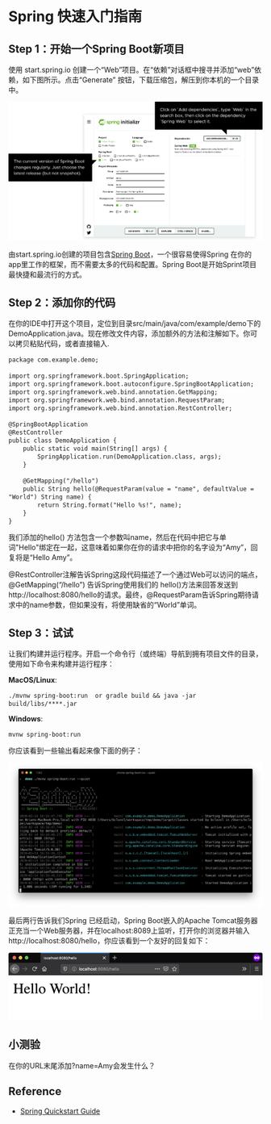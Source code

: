 # Spring 快速入门指南
## Step 1：开始一个Spring Boot新项目
使用 start.spring.io 创建一个“Web”项目。在“依赖”对话框中搜寻并添加“web”依赖，如下图所示。点击“Generate” 按钮，下载压缩包，解压到你本机的一个目录中。

![创建一个新的Spring Boot项目](images/quick-start_project.png)

由start.spring.io创建的项目包含[Spring Boot](https://spring.io/projects/spring-boot)，一个很容易使得Spring 在你的app里工作的框架，而不需要太多的代码和配置。Spring Boot是开始Sprint项目最快捷和最流行的方式。
## Step 2：添加你的代码
在你的IDE中打开这个项目，定位到目录src/main/java/com/example/demo下的DemoApplication.java。现在修改文件内容，添加额外的方法和注解如下。你可以拷贝粘贴代码，或者直接输入.
```
package com.example.demo;

import org.springframework.boot.SpringApplication;
import org.springframework.boot.autoconfigure.SpringBootApplication;
import org.springframework.web.bind.annotation.GetMapping;
import org.springframework.web.bind.annotation.RequestParam;
import org.springframework.web.bind.annotation.RestController;

@SpringBootApplication
@RestController
public class DemoApplication {
    public static void main(String[] args) {
        SpringApplication.run(DemoApplication.class, args);
    }

    @GetMapping("/hello")
    public String hello(@RequestParam(value = "name", defaultValue = "World") String name) {
        return String.format("Hello %s!", name);
    }
}
```
我们添加的hello() 方法包含一个参数叫name，然后在代码中把它与单词"Hello"绑定在一起，这意味着如果你在你的请求中把你的名字设为“Amy”，回复将是“Hello Amy”。

@RestController注解告诉Spring这段代码描述了一个通过Web可以访问的端点，@GetMapping(“/hello”) 告诉Spring使用我们的 hello()方法来回答发送到http://localhost:8080/hello的请求。最终，@RequestParam告诉Spring期待请求中的name参数，但如果没有，将使用缺省的“World”单词。
## Step 3：试试
让我们构建并运行程序。开启一个命令行（或终端）导航到拥有项目文件的目录，使用如下命令来构建并运行程序：

**MacOS/Linux**:
```
./mvnw spring-boot:run  or gradle build && java -jar build/libs/****.jar
```

**Windows**:
```
mvnw spring-boot:run
```
你应该看到一些输出看起来像下面的例子：

![运行Spring Boot项目](images/quick-run_spring.png)

最后两行告诉我们Spring 已经启动，Spring Boot嵌入的Apache Tomcat服务器正充当一个Web服务器，并在localhost:8089上监听，打开你的浏览器并输入http://localhost:8080/hello，你应该看到一个友好的回复如下：

![Spring Boot项目的恢复](images/quick-project_response.png)
## 小测验
在你的URL末尾添加?name=Amy会发生什么？




## Reference
- [Spring Quickstart Guide](https://spring.io/quickstart)